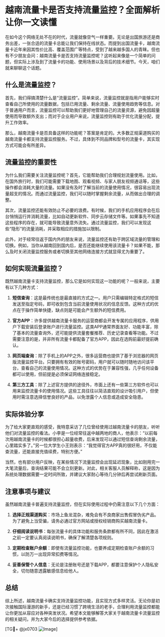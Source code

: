 # 越南流量卡是否支持流量监控？全面解析让你一文读懂

在如今这个网络无处不在的时代，流量就像空气一样重要。无论是出国旅游还是商务出差，一张合适的流量卡总能让我们保持在线状态。而提到出国流量卡，越南流量卡近年来因其性价比高、覆盖范围广等特点，受到了越来越多国人的青睐。但也有不少朋友会问：越南流量卡是否支持流量监控呢？这听起来像是一个简单的问题，但实际上涉及到了流量卡的功能、使用场景以及背后的技术细节。今天，咱们就来聊聊这个话题。

## 什么是流量监控？

首先，我们得搞清楚什么是“流量监控”。简单来说，流量监控就是指用户能够实时查看自己所使用的流量数据，包括已用流量、剩余流量、流量使用趋势等信息。对于普通用户而言，流量监控可以帮助我们更好地管理自己的流量资源，避免因超量使用而导致额外支出；而对于企业用户来说，流量监控则有助于优化流量分配，提升工作效率。

那么，越南流量卡是否具备这样的功能呢？答案是肯定的。大多数正规渠道购买的越南流量卡都支持流量监控服务。不过，具体到不同品牌和型号的流量卡，其实现方式可能会有所差异。

## 流量监控的重要性

为什么我们需要关注流量监控呢？首先，它能帮助我们合理规划流量使用。比如，在国外旅行时，我们可能需要下载地图、观看视频、与家人朋友视频通话等，这些操作都会消耗大量的流量。如果没有及时了解当前的流量使用情况，很容易出现流量超支的情况。而通过流量监控，我们可以随时掌握剩余流量，从而做出合理的调整。

其次，流量监控还能有效防止不必要的浪费。有时候，我们的手机应用程序会在后台悄悄运行并消耗流量，比如自动更新软件、同步云存储文件等。如果事先不知道这些程序的存在，就可能导致流量意外流失。通过流量监控，我们可以发现这些“隐形”的流量消耗，并采取相应的措施加以限制。

此外，对于经常往返于国内外的朋友来说，流量监控还有助于跨区域流量的管理和切换。例如，当你从越南回到国内后，是否还能继续使用该流量卡？如果不能，那么及时关闭流量监控服务或者切换至其他网络连接方式就显得尤为重要了。

## 如何实现流量监控？

既然越南流量卡支持流量监控，那么它是如何实现这一功能的呢？一般来说，主要有以下几种方式：

1. **短信查询**：这是最传统也是最直接的方式之一。用户只需编辑特定格式的短信发送至指定号码，即可收到包含当前流量使用状况的信息反馈。这种方式的优点在于操作简单快捷，缺点则是可能会产生额外的短信费用。

2. **官方APP**：许多提供越南流量卡服务的运营商都会开发专属的应用程序，供用户下载安装后登录账户进行流量监控。这类APP通常界面友好、功能丰富，除了基本的流量查询外，还可能提供流量套餐推荐、历史记录查看等功能。不过需要注意的是，并非所有流量卡都配备了官方APP，因此在选购前最好提前确认。

3. **网页端查询**：除了手机上的APP之外，很多运营商也提供了基于浏览器的网页版流量监控平台。只要拥有有效的账号密码，用户就可以随时随地访问该平台，查看自己的流量使用情况。这种方式的优势在于兼容性强，几乎任何设备都可以使用，但前提是必须保证网络连接稳定。

4. **第三方工具**：除了上述官方提供的途径外，市面上还有一些第三方软件也可以用来监控流量卡的使用情况。这些工具往往以简洁直观的设计吸引用户，但使用时需注意选择信誉良好的产品，以免泄露个人信息或造成安全隐患。

## 实际体验分享

为了给大家更直观的感受，我特意采访了几位曾经使用过越南流量卡的朋友，听听他们对流量监控的看法。小李是一位经常往返中越两地的商人，他表示：“以前每次用越南流量卡的时候都很担心超量收费，后来发现可以通过短信查询剩余流量，心里踏实多了。”另一位大学生小王则表示：“我觉得官方APP真的很好用，不仅能查流量，还能直接充值续费，特别方便。”

当然，也有部分用户反映，在某些情况下流量监控会出现延迟现象，比如刚用完一大笔流量后，查询结果可能不会立刻更新。对此，相关客服人员解释称，这是因为系统处理数据需要一定时间所致，并建议大家耐心等待几分钟后再尝试刷新页面。

## 注意事项与建议

虽然越南流量卡普遍支持流量监控，但在实际使用过程中仍需注意以下几个方面：

1. **选择正规渠道购买**：市场上鱼龙混杂，难免会有不良商家出售假冒伪劣产品。为了避免上当受骗，请务必通过官方网站或授权经销商购买越南流量卡。

2. **仔细阅读说明书**：每张流量卡的具体功能和服务条款都有所不同，因此在激活之前一定要认真阅读说明书，确保了解清楚各项规则。

3. **定期检查账户余额**：即使有流量监控功能，也要养成定期检查账户余额的习惯，以防万一出现异常扣费等情况。

4. **妥善保管个人信息**：无论是注册账号还是下载APP，都要注意保护个人隐私安全，切勿随意透露敏感信息给他人。

## 总结

综上所述，越南流量卡确实支持流量监控功能，且实现方式多样灵活。无论你是初次接触国际漫游的新手，还是已经习惯了跨境生活的老手，合理利用流量监控都能让你更加从容应对各种突发状况。希望本文能够解答大家关于越南流量卡流量监控的相关疑问，并为大家今后的选择提供参考依据。

[TG💪+ @jx0703 ![Image](https://github.com/user-attachments/assets/dbca1d08-cadb-493c-b0ec-ad6f7a83f270)]